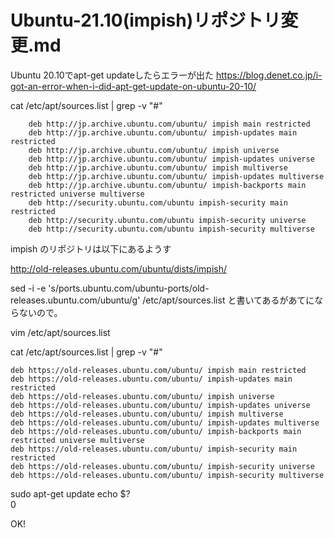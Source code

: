 # Ubuntu-21.10(impish)リポジトリ変更.md

Ubuntu 20.10でapt-get updateしたらエラーが出た
https://blog.denet.co.jp/i-got-an-error-when-i-did-apt-get-update-on-ubuntu-20-10/

cat /etc/apt/sources.list | grep -v "#"

        deb http://jp.archive.ubuntu.com/ubuntu/ impish main restricted
        deb http://jp.archive.ubuntu.com/ubuntu/ impish-updates main restricted
        deb http://jp.archive.ubuntu.com/ubuntu/ impish universe
        deb http://jp.archive.ubuntu.com/ubuntu/ impish-updates universe
        deb http://jp.archive.ubuntu.com/ubuntu/ impish multiverse
        deb http://jp.archive.ubuntu.com/ubuntu/ impish-updates multiverse
        deb http://jp.archive.ubuntu.com/ubuntu/ impish-backports main restricted universe multiverse
        deb http://security.ubuntu.com/ubuntu impish-security main restricted
        deb http://security.ubuntu.com/ubuntu impish-security universe
        deb http://security.ubuntu.com/ubuntu impish-security multiverse

impish のリポジトリは以下にあるようす

http://old-releases.ubuntu.com/ubuntu/dists/impish/

sed -i -e 's/ports.ubuntu.com\/ubuntu-ports/old-releases.ubuntu.com\/ubuntu/g' /etc/apt/sources.list
と書いてあるがあてにならないので。

vim /etc/apt/sources.list

cat /etc/apt/sources.list | grep -v "#"

    deb https://old-releases.ubuntu.com/ubuntu/ impish main restricted
    deb https://old-releases.ubuntu.com/ubuntu/ impish-updates main restricted
    deb https://old-releases.ubuntu.com/ubuntu/ impish universe
    deb https://old-releases.ubuntu.com/ubuntu/ impish-updates universe
    deb https://old-releases.ubuntu.com/ubuntu/ impish multiverse
    deb https://old-releases.ubuntu.com/ubuntu/ impish-updates multiverse
    deb https://old-releases.ubuntu.com/ubuntu/ impish-backports main restricted universe multiverse
    deb https://old-releases.ubuntu.com/ubuntu/ impish-security main restricted
    deb https://old-releases.ubuntu.com/ubuntu/ impish-security universe
    deb https://old-releases.ubuntu.com/ubuntu/ impish-security multiverse

sudo apt-get update
echo $?            
    0

OK!
